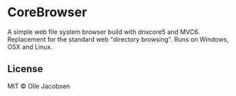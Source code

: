 # CoreBrowser
A simple web file system browser build with dnxcore5 and MVC6. 
Replacement for the standard web "directory browsing". Runs on Windows, OSX and Linux.

## License

MIT &copy; Olle Jacobsen